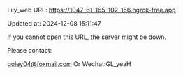 Lily_web URL: https://1047-61-165-102-156.ngrok-free.app

Updated at: 2024-12-08 15:11:47

If you cannot open this URL, the server might be down.

Please contact: 

goley04@foxmail.com Or Wechat:GL_yeaH